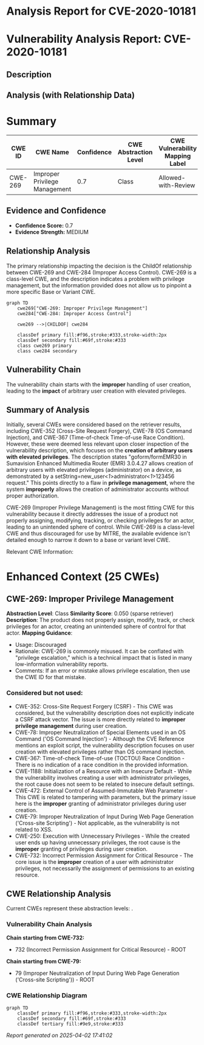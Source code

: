 # Analysis Report for CVE-2020-10181

# Vulnerability Analysis Report: CVE-2020-10181

## Description



## Analysis (with Relationship Data)

# Summary
| CWE ID | CWE Name | Confidence | CWE Abstraction Level | CWE Vulnerability Mapping Label | CWE-Vulnerability Mapping Notes |
|---|---|---|---|---|---|
| CWE-269 | Improper Privilege Management | 0.7 | Class | Allowed-with-Review | Primary CWE |

## Evidence and Confidence

*   **Confidence Score:** 0.7
*   **Evidence Strength:** MEDIUM

## Relationship Analysis
The primary relationship impacting the decision is the ChildOf relationship between CWE-269 and CWE-284 (Improper Access Control). CWE-269 is a class-level CWE, and the description indicates a problem with privilege management, but the information provided does not allow us to pinpoint a more specific Base or Variant CWE.

```mermaid
graph TD
    cwe269["CWE-269: Improper Privilege Management"]
    cwe284["CWE-284: Improper Access Control"]

    cwe269 -->|CHILDOF| cwe284

    classDef primary fill:#f96,stroke:#333,stroke-width:2px
    classDef secondary fill:#69f,stroke:#333
    class cwe269 primary
    class cwe284 secondary
```

## Vulnerability Chain
The vulnerability chain starts with the **improper** handling of user creation, leading to the **impact** of arbitrary user creation with elevated privileges.

## Summary of Analysis
Initially, several CWEs were considered based on the retriever results, including CWE-352 (Cross-Site Request Forgery), CWE-78 (OS Command Injection), and CWE-367 (Time-of-check Time-of-use Race Condition). However, these were deemed less relevant upon closer inspection of the vulnerability description, which focuses on the **creation of arbitrary users with elevated privileges**. The description states "goform/formEMR30 in Sumavision Enhanced Multimedia Router (EMR) 3.0.4.27 allows creation of arbitrary users with elevated privileges (administrator) on a device, as demonstrated by a setString=new_user<*1*>administrator<*1*>123456 request." This points directly to a flaw in **privilege management**, where the system **improperly** allows the creation of administrator accounts without proper authorization.

CWE-269 (Improper Privilege Management) is the most fitting CWE for this vulnerability because it directly addresses the issue of a product not properly assigning, modifying, tracking, or checking privileges for an actor, leading to an unintended sphere of control. While CWE-269 is a class-level CWE and thus discouraged for use by MITRE, the available evidence isn't detailed enough to narrow it down to a base or variant level CWE.

Relevant CWE Information:

# Enhanced Context (25 CWEs)

## CWE-269: Improper Privilege Management
**Abstraction Level**: Class
**Similarity Score**: 0.050 (sparse retriever)
**Description**:
The product does not properly assign, modify, track, or check privileges for an actor, creating an unintended sphere of control for that actor.
**Mapping Guidance**:
- Usage: Discouraged
- Rationale: CWE-269 is commonly misused. It can be conflated with "privilege escalation," which is a technical impact that is listed in many low-information vulnerability reports.
- Comments: If an error or mistake allows privilege escalation, then use the CWE ID for that mistake.

### Considered but not used:
- CWE-352: Cross-Site Request Forgery (CSRF) - This CWE was considered, but the vulnerability description does not explicitly indicate a CSRF attack vector. The issue is more directly related to **improper privilege management** during user creation.
- CWE-78: Improper Neutralization of Special Elements used in an OS Command ('OS Command Injection') - Although the CVE Reference mentions an exploit script, the vulnerability description focuses on user creation with elevated privileges rather than OS command injection.
- CWE-367: Time-of-check Time-of-use (TOCTOU) Race Condition - There is no indication of a race condition in the provided information.
- CWE-1188: Initialization of a Resource with an Insecure Default - While the vulnerability involves creating a user with administrator privileges, the root cause does not seem to be related to insecure default settings.
- CWE-472: External Control of Assumed-Immutable Web Parameter - This CWE is related to tampering with parameters, but the primary issue here is the **improper** granting of administrator privileges during user creation.
- CWE-79: Improper Neutralization of Input During Web Page Generation ('Cross-site Scripting') - Not applicable, as the vulnerability is not related to XSS.
- CWE-250: Execution with Unnecessary Privileges - While the created user ends up having unnecessary privileges, the root cause is the **improper** granting of privileges during user creation.
- CWE-732: Incorrect Permission Assignment for Critical Resource - The core issue is the **improper** creation of a user with administrator privileges, not necessarily the assignment of permissions to an existing resource.


## CWE Relationship Analysis

Current CWEs represent these abstraction levels: .


### Vulnerability Chain Analysis

**Chain starting from CWE-732:**
- 732 (Incorrect Permission Assignment for Critical Resource) - ROOT


**Chain starting from CWE-79:**
- 79 (Improper Neutralization of Input During Web Page Generation ('Cross-site Scripting')) - ROOT



### CWE Relationship Diagram

```mermaid
graph TD
    classDef primary fill:#f96,stroke:#333,stroke-width:2px
    classDef secondary fill:#69f,stroke:#333
    classDef tertiary fill:#9e9,stroke:#333
```



*Report generated on 2025-04-02 17:41:02*
